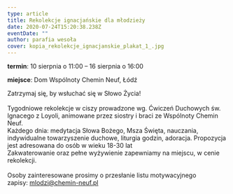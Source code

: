 ```yaml
---
type: article
title: Rekolekcje ignacjańskie dla młodzieży
date: 2020-07-24T15:20:38.238Z
eventDate: ""
author: parafia wesoła
cover: kopia_rekolekcje_ignacjanskie_plakat_1_.jpg
---
```

<!--StartFragment-->

**termin**: 10 sierpnia o 11:00 – 16 sierpnia o 16:00

**miejsce**: Dom Wspólnoty Chemin Neuf, Łódź

Zatrzymaj się, by wsłuchać się w Słowo Życia!\
\
Tygodniowe rekolekcje w ciszy prowadzone wg. Ćwiczeń Duchowych św. Ignacego z Loyoli, animowane przez siostry i braci ze Wspólnoty Chemin Neuf.\
Każdego dnia: medytacja Słowa Bożego, Msza Święta, nauczania, indywidualne towarzyszenie duchowe, liturgia godzin, adoracja. Propozycja jest adresowana do osób w wieku 18-30 lat\
Zakwaterowanie oraz pełne wyżywienie zapewniamy na miejscu, w cenie rekolekcji.\
\
Osoby zainteresowane prosimy o przesłanie listu motywacyjnego\
zapisy: mlodzi@chemin-neuf.pl

<!--EndFragment-->